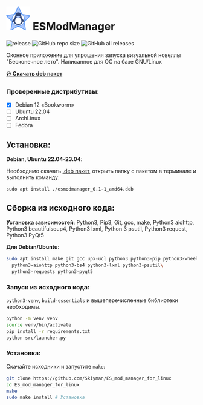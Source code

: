 
<img src="src/assets/logo.png" alt="drawing" width="63"/> ESModManager
=====================
![release](https://img.shields.io/github/v/release/Skiyman/ES_mod_manager_for_linux)
![GitHub repo size](https://img.shields.io/github/repo-size/Skiyman/ES_mod_manager_for_linux)
![GitHub all releases](https://img.shields.io/github/downloads/Skiyman/ES_mod_manager_for_linux/total)


Оконное приложение для упрощения запуска визуальной новеллы "Бесконечное лето". Написанное для ОС на базе GNU/Linux

[💿 **Скачать deb пакет**](https://github.com/Skiyman/ES_mod_manager_for_linux/releases/download/v0.1/esmodmanager_0.1-1_amd64.deb)

### Проверенные дистрибутивы:
- [x] Debian 12 «Bookworm»
- [ ] Ubuntu 22.04
- [ ] ArchLinux
- [ ] Fedora

Установка:
-------------
**Debian, Ubuntu 22.04-23.04**:

Необходимо скачать [.deb пакет](https://github.com/Skiyman/ES_mod_manager_for_linux/releases/download/v0.1/esmodmanager_0.1-1_amd64.deb), открыть папку с пакетом в терминале и выполнить команду:
```shell
sudo apt install ./esmodmanager_0.1-1_amd64.deb 
```

Сборка из исходного кода:
-------------

**Установка зависимостей**:
Python3, Pip3, Git, gcc, make, Python3 aiohttp, Python3 beautifulsoup4, Python3 lxml, Python 3 psutil,
Python3 request, Python3 PyQt5

**Для Debian/Ubuntu**:
```bash
sudo apt install make git gcc upx-ucl python3 python3-pip python3-wheel \
  python3-aiohttp python3-bs4 python3-lxml python3-psutil\
  python3-requests python3-pyqt5
```

### Запуск из исходного кода:

`python3-venv`, `build-essentials` и вышеперечисленные библиотеки необходимы.
```bash
python -m venv venv
source venv/bin/activate
pip install -r requirements.txt
python src/launcher.py
```

### Установка:
Скачайте исходники и запустите `make`:
```bash
git clone https://github.com/Skiyman/ES_mod_manager_for_linux
cd ES_mod_manager_for_linux
make
sudo make install # Установка
```